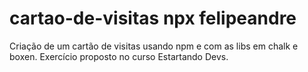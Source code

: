 # cartao-de-visitas npx felipeandre

Criação de um cartão de visitas usando npm e com as libs em chalk e boxen. Exercício proposto no curso Estartando Devs.
